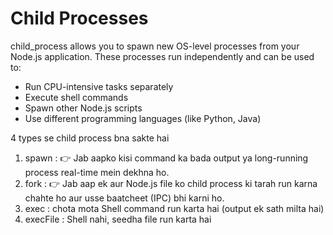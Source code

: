# Child Processes
child_process allows you to spawn new OS-level processes from your Node.js application. These processes run independently and can be used to:

- Run CPU-intensive tasks separately
- Execute shell commands
- Spawn other Node.js scripts
- Use different programming languages (like Python, Java)

4 types se child process bna sakte hai 
1. spawn
   : 👉 Jab aapko kisi command ka bada output ya long-running process real-time mein dekhna ho.
2. fork
   : 👉 Jab aap ek aur Node.js file ko child process ki tarah run karna chahte ho aur usse baatcheet (IPC) bhi karni ho.
3. exec 
   : chota mota Shell command run karta hai (output ek sath milta hai)
4. execFile 
   : Shell nahi, seedha file run karta hai